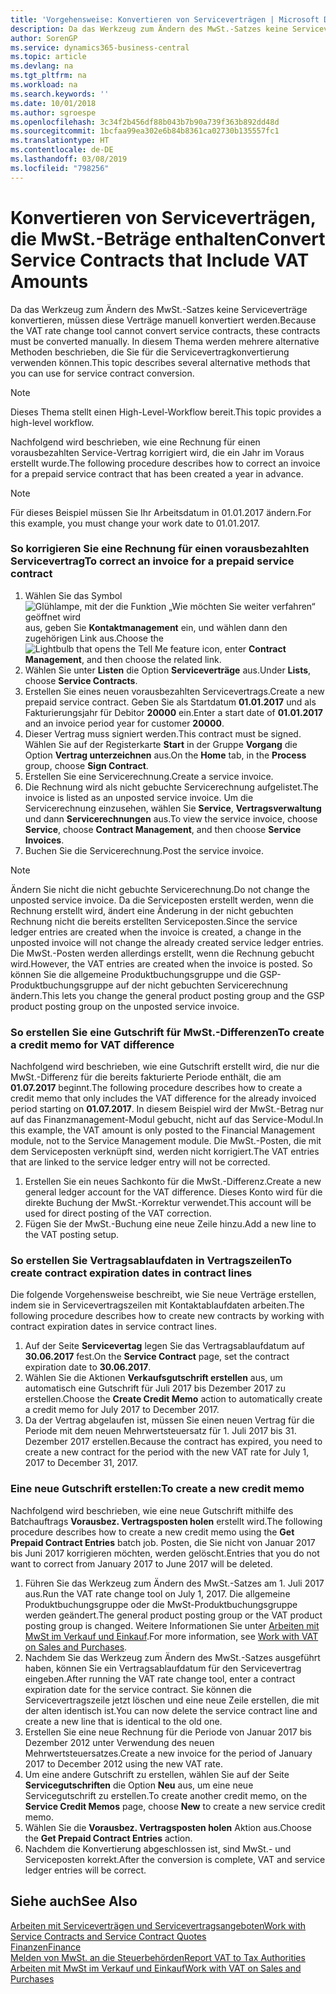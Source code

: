 ```yaml
---
title: 'Vorgehensweise: Konvertieren von Serviceverträgen | Microsoft Docs'
description: Da das Werkzeug zum Ändern des MwSt.-Satzes keine Serviceverträge konvertieren, müssen diese Verträge manuell konvertiert werden. In diesem Thema werden mehrere alternative Methoden beschrieben, die Sie für die Servicevertragkonvertierung verwenden können.
author: SorenGP
ms.service: dynamics365-business-central
ms.topic: article
ms.devlang: na
ms.tgt_pltfrm: na
ms.workload: na
ms.search.keywords: ''
ms.date: 10/01/2018
ms.author: sgroespe
ms.openlocfilehash: 3c34f2b456df88b043b7b90a739f363b892dd48d
ms.sourcegitcommit: 1bcfaa99ea302e6b84b8361ca02730b135557fc1
ms.translationtype: HT
ms.contentlocale: de-DE
ms.lasthandoff: 03/08/2019
ms.locfileid: "798256"
---
```

# <a name="convert-service-contracts-that-include-vat-amounts"></a><span data-ttu-id="5e356-104">Konvertieren von Serviceverträgen, die MwSt.-Beträge enthalten</span><span class="sxs-lookup"><span data-stu-id="5e356-104">Convert Service Contracts that Include VAT Amounts</span></span>
<span data-ttu-id="5e356-105">Da das Werkzeug zum Ändern des MwSt.-Satzes keine Serviceverträge konvertieren, müssen diese Verträge manuell konvertiert werden.</span><span class="sxs-lookup"><span data-stu-id="5e356-105">Because the VAT rate change tool cannot convert service contracts, these contracts must be converted manually.</span></span> <span data-ttu-id="5e356-106">In diesem Thema werden mehrere alternative Methoden beschrieben, die Sie für die Servicevertragkonvertierung verwenden können.</span><span class="sxs-lookup"><span data-stu-id="5e356-106">This topic describes several alternative methods that you can use for service contract conversion.</span></span>  

> [!NOTE]  
>  <span data-ttu-id="5e356-107">Dieses Thema stellt einen High-Level-Workflow bereit.</span><span class="sxs-lookup"><span data-stu-id="5e356-107">This topic provides a high-level workflow.</span></span>  

 <span data-ttu-id="5e356-108">Nachfolgend wird beschrieben, wie eine Rechnung für einen vorausbezahlten Service-Vertrag korrigiert wird, die ein Jahr im Voraus erstellt wurde.</span><span class="sxs-lookup"><span data-stu-id="5e356-108">The following procedure describes how to correct an invoice for a prepaid service contract that has been created a year in advance.</span></span>  

> [!NOTE]  
>  <span data-ttu-id="5e356-109">Für dieses Beispiel müssen Sie Ihr Arbeitsdatum in 01.01.2017 ändern.</span><span class="sxs-lookup"><span data-stu-id="5e356-109">For this example, you must change your work date to 01.01.2017.</span></span>  

### <a name="to-correct-an-invoice-for-a-prepaid-service-contract"></a><span data-ttu-id="5e356-110">So korrigieren Sie eine Rechnung für einen vorausbezahlten Servicevertrag</span><span class="sxs-lookup"><span data-stu-id="5e356-110">To correct an invoice for a prepaid service contract</span></span>  
1. <span data-ttu-id="5e356-111">Wählen Sie das Symbol ![Glühlampe, mit der die Funktion „Wie möchten Sie weiter verfahren“ geöffnet wird](media/ui-search/search_small.png "Wie möchten Sie weiter verfahren?") aus, geben Sie **Kontaktmanagement** ein, und wählen dann den zugehörigen Link aus.</span><span class="sxs-lookup"><span data-stu-id="5e356-111">Choose the ![Lightbulb that opens the Tell Me feature](media/ui-search/search_small.png "Tell me what you want to do") icon, enter **Contract Management**, and then choose the related link.</span></span>  
2. <span data-ttu-id="5e356-112">Wählen Sie unter **Listen** die Option **Serviceverträge** aus.</span><span class="sxs-lookup"><span data-stu-id="5e356-112">Under **Lists**, choose **Service Contracts**.</span></span>  
3. <span data-ttu-id="5e356-113">Erstellen Sie eines neuen vorausbezahlten Servicevertrags.</span><span class="sxs-lookup"><span data-stu-id="5e356-113">Create a new prepaid service contract.</span></span> <span data-ttu-id="5e356-114">Geben Sie als Startdatum **01.01.2017** und als Fakturierungsjahr für Debitor **20000** ein.</span><span class="sxs-lookup"><span data-stu-id="5e356-114">Enter a start date of **01.01.2017** and an invoice period year for customer **20000**.</span></span>  
4. <span data-ttu-id="5e356-115">Dieser Vertrag muss signiert werden.</span><span class="sxs-lookup"><span data-stu-id="5e356-115">This contract must be signed.</span></span> <span data-ttu-id="5e356-116">Wählen Sie auf der Registerkarte **Start** in der Gruppe **Vorgang** die Option **Vertrag unterzeichnen** aus.</span><span class="sxs-lookup"><span data-stu-id="5e356-116">On the **Home** tab, in the **Process** group, choose **Sign Contract**.</span></span>  
5. <span data-ttu-id="5e356-117">Erstellen Sie eine Servicerechnung.</span><span class="sxs-lookup"><span data-stu-id="5e356-117">Create a service invoice.</span></span>
6. <span data-ttu-id="5e356-118">Die Rechnung wird als nicht gebuchte Servicerechnung aufgelistet.</span><span class="sxs-lookup"><span data-stu-id="5e356-118">The invoice is listed as an unposted service invoice.</span></span> <span data-ttu-id="5e356-119">Um die Servicerechnung einzusehen, wählen Sie **Service**, **Vertragsverwaltung** und dann **Servicerechnungen** aus.</span><span class="sxs-lookup"><span data-stu-id="5e356-119">To view the service invoice, choose **Service**, choose **Contract Management**, and then choose **Service Invoices**.</span></span>  
7. <span data-ttu-id="5e356-120">Buchen Sie die Servicerechnung.</span><span class="sxs-lookup"><span data-stu-id="5e356-120">Post the service invoice.</span></span>  

> [!NOTE]  
>  <span data-ttu-id="5e356-121">Ändern Sie nicht die nicht gebuchte Servicerechnung.</span><span class="sxs-lookup"><span data-stu-id="5e356-121">Do not change the unposted service invoice.</span></span> <span data-ttu-id="5e356-122">Da die Serviceposten erstellt werden, wenn die Rechnung erstellt wird, ändert eine Änderung in der nicht gebuchten Rechnung nicht die bereits erstellten Serviceposten.</span><span class="sxs-lookup"><span data-stu-id="5e356-122">Since the service ledger entries are created when the invoice is created, a change in the unposted invoice will not change the already created service ledger entries.</span></span> <span data-ttu-id="5e356-123">Die MwSt.-Posten werden allerdings erstellt, wenn die Rechnung gebucht wird.</span><span class="sxs-lookup"><span data-stu-id="5e356-123">However, the VAT entries are created when the invoice is posted.</span></span> <span data-ttu-id="5e356-124">So können Sie die allgemeine Produktbuchungsgruppe und die GSP-Produktbuchungsgruppe auf der nicht gebuchten Servicerechnung ändern.</span><span class="sxs-lookup"><span data-stu-id="5e356-124">This lets you change the general product posting group and the GSP product posting group on the unposted service invoice.</span></span>  

### <a name="to-create-a-credit-memo-for-vat-difference"></a><span data-ttu-id="5e356-125">So erstellen Sie eine Gutschrift für MwSt.-Differenzen</span><span class="sxs-lookup"><span data-stu-id="5e356-125">To create a credit memo for VAT difference</span></span>  
<span data-ttu-id="5e356-126">Nachfolgend wird beschrieben, wie eine Gutschrift erstellt wird, die nur die MwSt.-Differenz für die bereits fakturierte Periode enthält, die am **01.07.2017** beginnt.</span><span class="sxs-lookup"><span data-stu-id="5e356-126">The following procedure describes how to create a credit memo that only includes the VAT difference for the already invoiced period starting on **01.07.2017**.</span></span> <span data-ttu-id="5e356-127">In diesem Beispiel wird der MwSt.-Betrag nur auf das Finanzmanagement-Modul gebucht, nicht auf das Service-Modul.</span><span class="sxs-lookup"><span data-stu-id="5e356-127">In this example, the VAT amount is only posted to the Financial Management module, not to the Service Management module.</span></span> <span data-ttu-id="5e356-128">Die MwSt.-Posten, die mit dem Serviceposten verknüpft sind, werden nicht korrigiert.</span><span class="sxs-lookup"><span data-stu-id="5e356-128">The VAT entries that are linked to the service ledger entry will not be corrected.</span></span>  

1. <span data-ttu-id="5e356-129">Erstellen Sie ein neues Sachkonto für die MwSt.-Differenz.</span><span class="sxs-lookup"><span data-stu-id="5e356-129">Create a new general ledger account for the VAT difference.</span></span> <span data-ttu-id="5e356-130">Dieses Konto wird für die direkte Buchung der MwSt.-Korrektur verwendet.</span><span class="sxs-lookup"><span data-stu-id="5e356-130">This account will be used for direct posting of the VAT correction.</span></span>  
2. <span data-ttu-id="5e356-131">Fügen Sie der MwSt.-Buchung eine neue Zeile hinzu.</span><span class="sxs-lookup"><span data-stu-id="5e356-131">Add a new line to the VAT posting setup.</span></span>  

### <a name="to-create-contract-expiration-dates-in-contract-lines"></a><span data-ttu-id="5e356-132">So erstellen Sie Vertragsablaufdaten in Vertragszeilen</span><span class="sxs-lookup"><span data-stu-id="5e356-132">To create contract expiration dates in contract lines</span></span>  
<span data-ttu-id="5e356-133">Die folgende Vorgehensweise beschreibt, wie Sie neue Verträge erstellen, indem sie in Servicevertragszeilen mit Kontaktablaufdaten arbeiten.</span><span class="sxs-lookup"><span data-stu-id="5e356-133">The following procedure describes how to create new contracts by working with contract expiration dates in service contract lines.</span></span>  

1. <span data-ttu-id="5e356-134">Auf der Seite **Servicevertag** legen Sie das Vertragsablaufdatum auf **30.06.2017** fest.</span><span class="sxs-lookup"><span data-stu-id="5e356-134">On the **Service Contract** page, set the contract expiration date to **30.06.2017**.</span></span>  
2. <span data-ttu-id="5e356-135">Wählen Sie die Aktionen **Verkaufsgutschrift erstellen** aus, um automatisch eine Gutschrift für Juli 2017 bis Dezember 2017 zu erstellen.</span><span class="sxs-lookup"><span data-stu-id="5e356-135">Choose the **Create Credit Memo** action to automatically create a credit memo for July 2017 to December 2017.</span></span>  
3. <span data-ttu-id="5e356-136">Da der Vertrag abgelaufen ist, müssen Sie einen neuen Vertrag für die Periode mit dem neuen Mehrwertsteuersatz für 1. Juli 2017 bis 31. Dezember 2017 erstellen.</span><span class="sxs-lookup"><span data-stu-id="5e356-136">Because the contract has expired, you need to create a new contract for the period with the new VAT rate for July 1, 2017 to December 31, 2017.</span></span>  

### <a name="to-create-a-new-credit-memo"></a><span data-ttu-id="5e356-137">Eine neue Gutschrift erstellen:</span><span class="sxs-lookup"><span data-stu-id="5e356-137">To create a new credit memo</span></span>  
<span data-ttu-id="5e356-138">Nachfolgend wird beschrieben, wie eine neue Gutschrift mithilfe des Batchauftrags **Vorausbez. Vertragsposten holen** erstellt wird.</span><span class="sxs-lookup"><span data-stu-id="5e356-138">The following procedure describes how to create a new credit memo using the **Get Prepaid Contract Entries** batch job.</span></span> <span data-ttu-id="5e356-139">Posten, die Sie nicht von Januar 2017 bis Juni 2017 korrigieren möchten, werden gelöscht.</span><span class="sxs-lookup"><span data-stu-id="5e356-139">Entries that you do not want to correct from January 2017 to June 2017 will be deleted.</span></span>  

1. <span data-ttu-id="5e356-140">Führen Sie das Werkzeug zum Ändern des MwSt.-Satzes am 1. Juli 2017 aus.</span><span class="sxs-lookup"><span data-stu-id="5e356-140">Run the VAT rate change tool on July 1, 2017.</span></span> <span data-ttu-id="5e356-141">Die allgemeine Produktbuchungsgruppe oder die MwSt-Produktbuchungsgruppe werden geändert.</span><span class="sxs-lookup"><span data-stu-id="5e356-141">The general product posting group or the VAT product posting group is changed.</span></span> <span data-ttu-id="5e356-142">Weitere Informationen Sie unter [Arbeiten mit MwSt im Verkauf und Einkauf](finance-work-with-vat.md).</span><span class="sxs-lookup"><span data-stu-id="5e356-142">For more information, see [Work with VAT on Sales and Purchases](finance-work-with-vat.md).</span></span>  
2. <span data-ttu-id="5e356-143">Nachdem Sie das Werkzeug zum Ändern des MwSt.-Satzes ausgeführt haben, können Sie ein Vertragsablaufdatum für den Servicevertrag eingeben.</span><span class="sxs-lookup"><span data-stu-id="5e356-143">After running the VAT rate change tool, enter a contract expiration date for the service contract.</span></span> <span data-ttu-id="5e356-144">Sie können die Servicevertragszeile jetzt löschen und eine neue Zeile erstellen, die mit der alten identisch ist.</span><span class="sxs-lookup"><span data-stu-id="5e356-144">You can now delete the service contract line and create a new line that is identical to the old one.</span></span>  
3. <span data-ttu-id="5e356-145">Erstellen Sie eine neue Rechnung für die Periode von Januar 2017 bis Dezember 2012 unter Verwendung des neuen Mehrwertsteuersatzes.</span><span class="sxs-lookup"><span data-stu-id="5e356-145">Create a new invoice for the period of January 2017 to December 2012 using the new VAT rate.</span></span>  
4. <span data-ttu-id="5e356-146">Um eine andere Gutschrift zu erstellen, wählen Sie auf der Seite **Servicegutschriften** die Option **Neu** aus, um eine neue Servicegutschrift zu erstellen.</span><span class="sxs-lookup"><span data-stu-id="5e356-146">To create another credit memo, on the **Service Credit Memos** page, choose **New** to create a new service credit memo.</span></span>  
5. <span data-ttu-id="5e356-147">Wählen Sie die **Vorausbez. Vertragsposten holen** Aktion aus.</span><span class="sxs-lookup"><span data-stu-id="5e356-147">Choose the **Get Prepaid Contract Entries** action.</span></span>  
6. <span data-ttu-id="5e356-148">Nachdem die Konvertierung abgeschlossen ist, sind MwSt.- und Serviceposten korrekt.</span><span class="sxs-lookup"><span data-stu-id="5e356-148">After the conversion is complete, VAT and service ledger entries will be correct.</span></span>  

## <a name="see-also"></a><span data-ttu-id="5e356-149">Siehe auch</span><span class="sxs-lookup"><span data-stu-id="5e356-149">See Also</span></span>  
[<span data-ttu-id="5e356-150">Arbeiten mit Serviceverträgen und Servicevertragsangeboten</span><span class="sxs-lookup"><span data-stu-id="5e356-150">Work with Service Contracts and Service Contract Quotes</span></span>](service-how-to-create-service-contracts-and-service-contract-quotes.md)  
[<span data-ttu-id="5e356-151">Finanzen</span><span class="sxs-lookup"><span data-stu-id="5e356-151">Finance</span></span>](finance.md)  
[<span data-ttu-id="5e356-152">Melden von MwSt. an die Steuerbehörden</span><span class="sxs-lookup"><span data-stu-id="5e356-152">Report VAT to Tax Authorities</span></span>](finance-how-report-vat.md)  
[<span data-ttu-id="5e356-153">Arbeiten mit MwSt im Verkauf und Einkauf</span><span class="sxs-lookup"><span data-stu-id="5e356-153">Work with VAT on Sales and Purchases</span></span>](finance-work-with-vat.md)  
